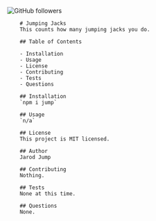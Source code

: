 ![GitHub followers](https://img.shields.io/github/followers/0?label=Follow&style=social)
        
        # Jumping Jacks
        This counts how many jumping jacks you do.
        
        ## Table of Contents
        
        - Installation
        - Usage
        - License
        - Contributing
        - Tests
        - Questions
            
        ## Installation
        `npm i jump`

        ## Usage
        `n/a`

        ## License
        This project is MIT licensed.

        ## Author
        Jarod Jump
        
        ## Contributing
        Nothing.

        ## Tests
        None at this time.
        
        ## Questions
        None.